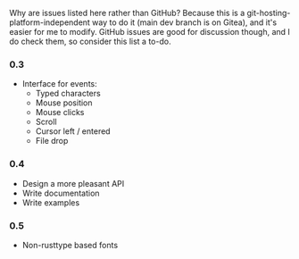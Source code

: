 Why are issues listed here rather than GitHub? Because this is a
git-hosting-platform-independent way to do it (main dev branch is on
Gitea), and it's easier for me to modify. GitHub issues are good for
discussion though, and I do check them, so consider this list a to-do.

### 0.3
- Interface for events:
  - Typed characters
  - Mouse position
  - Mouse clicks
  - Scroll
  - Cursor left / entered
  - File drop

### 0.4
- Design a more pleasant API
- Write documentation
- Write examples

### 0.5
- Non-rusttype based fonts
